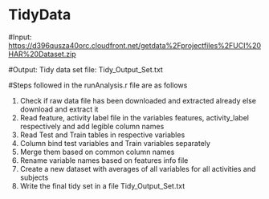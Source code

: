 # TidyData

#Input: https://d396qusza40orc.cloudfront.net/getdata%2Fprojectfiles%2FUCI%20HAR%20Dataset.zip

#Output: Tidy data set file: Tidy_Output_Set.txt

#Steps followed in the runAnalysis.r file are as follows

1) Check if raw data file has been downloaded and extracted already else download and extract it 
2) Read feature, activity label file in the variables features, activity_label respectively and add legible column names
3) Read Test and Train tables in respective variables 
4) Column bind test variables and Train variables separately 
5) Merge them based on common column names
6) Rename variable names based on features info file
7) Create a new dataset with averages of all variables for all activities and subjects
8) Write the final tidy set in a file Tidy_Output_Set.txt

